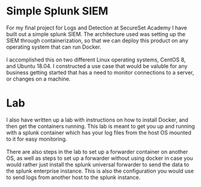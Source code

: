 # Simple Splunk SIEM

For my final project for Logs and Detection at SecureSet Academy I have built out a simple splunk SIEM. The architecture used was setting up the SIEM through containerization, so that we can deploy this product on any operating system that can run Docker.<br/><br/> I accomplished this on two different Linux operating systems, CentOS 8, and Ubuntu 18.04. I constructed a use case that would be valuble for any business getting started that has a need to monitor connections to a server, or changes on a machine. 

# Lab

I also have written up a lab with instructions on how to install Docker, and then get the containers running. This lab is meant to get you up and running with a splunk container which has your log files from the host OS mounted to it for easy monitoring.<br/><br/> There are also steps in the lab to set up a forwarder container on another OS, as well as steps to set up a forwarder without using docker in case you would rather just install the splunk universal forwarder to send the data to the splunk enterprise instance. This is also the configuration you would use to send logs from another host to the splunk instance.




